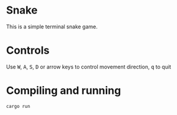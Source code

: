 # Snake

This is a simple terminal snake game.

# Controls

Use <kbd>W</kbd>, <kbd>A</kbd>, <kbd>S</kbd>, <kbd>D</kbd> or arrow keys
to control movement direction, <kbd>q</kbd> to quit

# Compiling and running

`cargo run`
